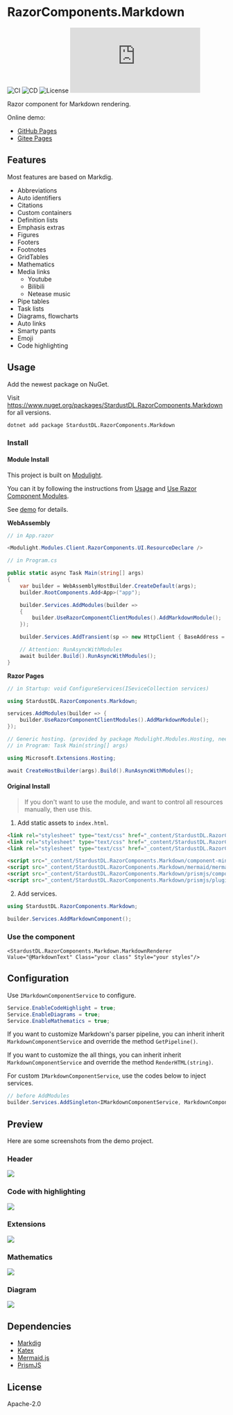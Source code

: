 # RazorComponents.Markdown

![CI](https://github.com/StardustDL/RazorComponents.Markdown/workflows/CI/badge.svg) ![CD](https://github.com/StardustDL/RazorComponents.Markdown/workflows/CD/badge.svg) ![License](https://img.shields.io/github/license/StardustDL/RazorComponents.Markdown.svg) [![downloads](https://img.shields.io/nuget/dt/StardustDL.RazorComponents.Markdown)](https://www.nuget.org/packages/StardustDL.RazorComponents.Markdown/)

Razor component for Markdown rendering.

Online demo:

- [GitHub Pages](https://acblog.github.io/posts/article)
- [Gitee Pages](https://acblog.gitee.io/posts/article)

## Features

Most features are based on Markdig.

- Abbreviations
- Auto identifiers
- Citations
- Custom containers
- Definition lists
- Emphasis extras
- Figures
- Footers
- Footnotes
- GridTables
- Mathematics
- Media links
  - Youtube
  - Bilibili
  - Netease music
- Pipe tables
- Task lists
- Diagrams, flowcharts
- Auto links
- Smarty pants
- Emoji
- Code highlighting

## Usage

Add the newest package on NuGet.

Visit https://www.nuget.org/packages/StardustDL.RazorComponents.Markdown for all versions.

```sh
dotnet add package StardustDL.RazorComponents.Markdown
```

### Install

#### Module Install

This project is built on [Modulight](https://github.com/StardustDL/modulight).

You can it by following the instructions from [Usage](https://github.com/StardustDL/modulight#usage) and [Use Razor Component Modules](https://github.com/StardustDL/modulight#use-razor-component-modules).

See [demo](./demo/HostBase/Client) for details.

**WebAssembly**

```cs
// in App.razor

<Modulight.Modules.Client.RazorComponents.UI.ResourceDeclare />

// in Program.cs

public static async Task Main(string[] args) 
{ 
    var builder = WebAssemblyHostBuilder.CreateDefault(args); 
    builder.RootComponents.Add<App>("app");

    builder.Services.AddModules(builder => 
    { 
        builder.UseRazorComponentClientModules().AddMarkdownModule(); 
    }); 

    builder.Services.AddTransient(sp => new HttpClient { BaseAddress = new Uri(builder.HostEnvironment.BaseAddress) }); 

    // Attention: RunAsyncWithModules
    await builder.Build().RunAsyncWithModules(); 
} 
```

**Razor Pages**

```cs
// in Startup: void ConfigureServices(ISeviceCollection services)

using StardustDL.RazorComponents.Markdown;

services.AddModules(builder => {
    builder.UseRazorComponentClientModules().AddMarkdownModule();
});

// Generic hosting. (provided by package Modulight.Modules.Hosting, need to add this package)
// in Program: Task Main(string[] args)

using Microsoft.Extensions.Hosting;

await CreateHostBuilder(args).Build().RunAsyncWithModules();
```

#### Original Install

> If you don't want to use the module, and want to control all resources manually, then use this.

1. Add static assets to `index.html`.

```html
<link rel="stylesheet" type="text/css" href="_content/StardustDL.RazorComponents.Markdown/prismjs/themes/prism.css">
<link rel="stylesheet" type="text/css" href="_content/StardustDL.RazorComponents.Markdown/katex/katex.min.css">
<link rel="stylesheet" type="text/css" href="_content/StardustDL.RazorComponents.Markdown/css/markdown.css">

<script src="_content/StardustDL.RazorComponents.Markdown/component-min.js" type="text/javascript"></script>
<script src="_content/StardustDL.RazorComponents.Markdown/mermaid/mermaid.min.js" type="text/javascript"></script>
<script src="_content/StardustDL.RazorComponents.Markdown/prismjs/components/prism-core.min.js"></script>
<script src="_content/StardustDL.RazorComponents.Markdown/prismjs/plugins/autoloader/prism-autoloader.min.js"></script>
```

2. Add services.

```csharp
using StardustDL.RazorComponents.Markdown;

builder.Services.AddMarkdownComponent();
```

### Use the component

```razor
<StardustDL.RazorComponents.Markdown.MarkdownRenderer Value="@MarkdownText" Class="your class" Style="your styles"/>
```

## Configuration

Use `IMarkdownComponentService` to configure.

```csharp
Service.EnableCodeHighlight = true;
Service.EnableDiagrams = true;
Service.EnableMathematics = true;
```

If you want to customize Markdown's parser pipeline, you can inherit inherit `MarkdownComponentService` and override the method `GetPipeline()`.

If you want to customize the all things, you can inherit inherit `MarkdownComponentService` and override the method `RenderHTML(string)`.

For custom `IMarkdownComponentService`, use the codes below to inject services.

```cs
// before AddModules
builder.Services.AddSingleton<IMarkdownComponentService, MarkdownComponentService>();
```

## Preview

Here are some screenshots from the demo project.

### Header

![](docs/images/demo1.png)

### Code with highlighting

![](docs/images/demo2.png)

### Extensions

![](docs/images/demo3.png)

### Mathematics

![](docs/images/demo4.png)

### Diagram

![](docs/images/demo5.png)

## Dependencies

- [Markdig](https://github.com/lunet-io/markdig)
- [Katex](https://github.com/KaTeX/KaTeX)
- [Mermaid.js](https://github.com/mermaid-js/mermaid)
- [PrismJS](https://github.com/PrismJS/prism)

## License

Apache-2.0
